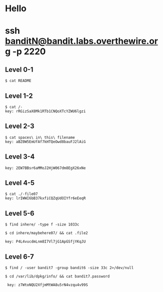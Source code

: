 # Hello

#  ssh banditN@bandit.labs.overthewire.org -p 2220

## Level 0-1 
    $ cat README

## Level 1-2 
    $ cat /-
    key: rRGizSaX8Mk1RTb1CNQoXTcYZWU6lgzi

## Level 2-3

    $ cat spaces\ in\ this\ filename
    key: aBZ0W5EmUfAf7kHTQeOwd8bauFJ2lAiG

## Level 3-4

    key: 2EW7BBsr6aMMoJ2HjW067dm8EgX26xNe

## Level 4-5
    $ cat ./-file07
    key: lrIWWI6bB37kxfiCQZqUdOIYfr6eEeqR

## Level 5-6

    $ find inhere/ -type f -size 1033c

    $ cd inhere/maybehere07/ && cat .file2

    key: P4L4vucdmLnm8I7Vl7jG1ApGSfjYKqJU

## Level 6-7
    $ find / -user bandit7 -group bandit6 -size 33c 2>/dev/null

    $ cd /var/lib/dpkg/info/ && cat bandit7.password
    
     key: z7WtoNQU2XfjmMtWA8u5rN4vzqu4v99S

